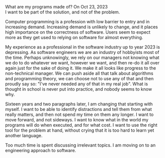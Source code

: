 <post-metadata>
  <post-title>What are my programs made of?</post-title>
  <post-date>On Oct 23, 2023</post-date>
  <!-- <post-tags>test, post</post-tags> -->
</post-metadata>
<div id="post-excerpt">
I want to be part of the solution, and not of the problem.
</div>

Computer programming is a profession with low barrier to entry and in increasing
demand. Increasing demand is unlikely to change, and it places high importance
on the correctness of software. Users seem to expect more as they get used to
relying on software for almost everything.

My experience as a professional in the software industry up to year 2023 is
depressing. As software engineers we are an industry of hobbyists most of the
time. Perhaps unknowingly, we rely on our managers not knowing what we do to do
whatever we want, however we want, and then re-do it all over again just for the
sake of doing it. We make it all looks like progress to the non-technical
manager. We can push aside all that talk about algorithms and programming
theory, we can choose not to use any of that and then proudly say so: "I've
never needed any of that in my real job". What is thought in school is never put
into practice, and nobody seems to know why.

Sixteen years and two paragraphs later, I am changing that starting with
myself. I want to be able to identify distractions and tell them from what
really matters, and then not spend my time on them any longer. I want to move
forward, and not sideways. I want to know what in the world my programs will do
when executed, and for what cost. I want to use the right tool for the problem
at hand, without crying that it is too hard to learn yet another language.

Too much time is spent discussing irrelevant topics. I am moving on to an
engineering approach to software.

